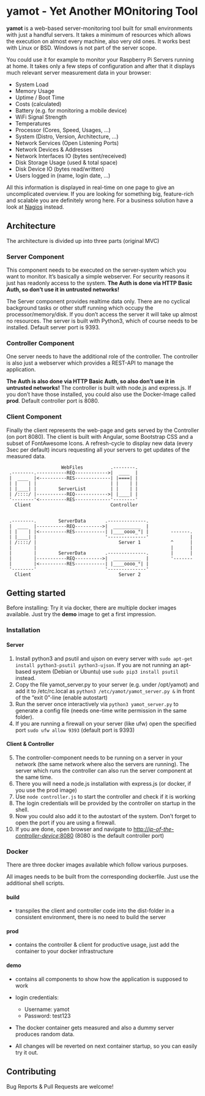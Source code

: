 # yamot - Yet Another MOnitoring Tool

**yamot** is a web-based server-monitoring tool built for small environments with just a handful  servers.
It takes a minimum of resources which allows the execution on almost every machine, also very old ones.
It works best with Linux or BSD. Windows is not part of the server scope.

You could use it for example to monitor your Raspberry Pi Servers running at home.
It takes only a few steps of configuration and after that it displays much relevant server measurement data in your browser:

- System Load
- Memory Usage
- Uptime / Boot Time
- Costs (calculated)
- Battery (e.g. for monitoring a mobile device)
- WiFi Signal Strength
- Temperatures
- Processor (Cores, Speed, Usages, ...)
- System (Distro, Version, Architecture, …)
- Network Services (Open Listening Ports)
- Network Devices & Addresses
- Network Interfaces IO (bytes sent/received)
- Disk Storage Usage (used & total space)
- Disk Device IO (bytes read/written)
- Users logged in (name, login date, …)

All this information is displayed in real-time on one page to give an uncomplicated overview.
If you are looking for something big, feature-rich and scalable you are definitely wrong here. For a business solution have a look at [Nagios](https://www.nagios.org/) instead.

## Architecture
The architecture is divided up into three parts (original MVC)

### Server Component
This component needs to be executed on the server-system which you want to monitor. It’s basically a simple webserver. For security reasons it just has readonly access to the system. **The Auth is done via HTTP Basic Auth, so don’t use it in untrusted networks!**

The Server component provides realtime data only. There are no cyclical background tasks or other stuff running which occupy the processor/memory/disk. If you don’t access the server it will take up almost no resources.
The server is built with Python3, which of course needs to be installed. Default server port is 9393.

### Controller Component
One server needs to have the additional role of the controller. The controller is also just a webserver which provides a REST-API to manage the application.

**The Auth is also done via HTTP Basic Auth, so also don’t use it in untrusted networks!**
The controller is built with node.js and express.js. If you don’t have those installed, you could also use the Docker-Image called **prod**. Default controller port is 8080.

### Client Component
Finally the client represents the web-page and gets served by the Controller (on port 8080).
The client is built with Angular, some Bootstrap CSS and a subset of FontAwesome Icons.
A refresh-cycle to display new data (every 3sec per default) incurs requesting all your servers to get updates of the measured data.

                        WebFiles          .--------.
     .--------.-----------REQ------------>|  ____  |
     |  ____  |<----------RES-------------| |====| |
     | |    | |                           | |    | |
     | |____| |        ServerList         | |    | |
     | /::::/ |-----------REQ------------>| |____| |
     '--------'<----------RES-------------'--------'
       Client                             Controller


     .--------.        ServerData       .--------------.
     |  ____  |-----------REQ---------->|  __________  |
     | |    | |<----------RES-----------| |____oooo_°| |        -------.
     | |____| |                         '--------------'               |
     | /::::/ |                              Server 1           ^      |
     |        |                                                 |      |
     |        |        ServerData       .--------------.        |      |
     |        |-----------REQ---------->|  __________  |        '-------
     |        |<----------RES-----------| |____oooo_°| |
     '--------'                         '--------------'
       Client                                Server 2


## Getting started

Before installing: Try it via docker, there are multiple docker images available. Just try the **demo** image to get a first impression.

### Installation

#### Server
1. Install python3 and psutil and ujson on every server with `sudo apt-get install python3-psutil python3-ujson`.
If you are not running an apt-based system (Debian or Ubuntu) use `sudo pip3 install psutil` instead.
2. Copy the file yamot_server.py to your server (e.g. under /opt/yamot) and add it to /etc/rc.local as `python3 /etc/yamot/yamot_server.py &` in front of the “exit 0”-line (enable autostart)
3. Run the server once interactively via `python3 yamot_server.py` to generate a config file (needs one-time write permission in the same folder).
4. If you are running a firewall on your server (like ufw) open the specified port `sudo ufw allow 9393` (default port is 9393)

#### Client & Controller
5. The controller-component needs to be running on a server in your network (the same network where also the servers are running). The server which runs the controller can also run the server component at the same time.
6. There you will need a node.js installation with express.js (or docker, if you use the prod image)
7. Use `node controller.js` to start the controller and check if it is working
8. The login credentials will be provided by the controller on startup in the shell.
9. Now you could also add it to the autostart of the system. Don’t forget to open the port if you are using a firewall.
10. If you are done, open browser and navigate to [http://*ip-of-the-controller-device*:8080](http://ip-of-the-controller-device:8080)
(8080 is the default controller port)


### Docker

There are three docker images available which follow various purposes.

All images needs to be built from the corresponding dockerfile. Just use the additional shell scripts.


#### build
- transpiles the client and controller code into the dist-folder in a consistent environment, there is no need to build the server
#### prod
- contains the controller & client for productive usage, just add the container to your docker infrastructure
#### demo
- contains all components to show how the application is supposed to work

- login credentials: 
    - Username: yamot
    - Password: test123

- The docker container gets measured and also a dummy server produces random data.
- All changes will be reverted on next container startup, so you can easily try it out.



## Contributing

Bug Reports & Pull Requests are welcome!

